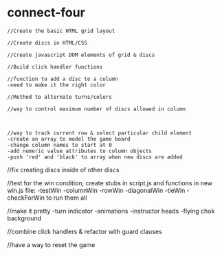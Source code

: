 # connect-four

    //Create the basic HTML grid layout

    //Create discs in HTML/CSS

    //Create javascript DOM elements of grid & discs

    //Build click handler functions

    //function to add a disc to a column
    -need to make it the right color

    //Method to alternate turns/colors

    //way to control maximum number of discs allowed in column



    //way to track current row & select particular child element
    -create an array to model the game board
    -change column names to start at 0
    -add numeric value attributes to column objects
    -push 'red' and 'black' to array when new discs are added

//fix creating discs inside of other discs

//test for the win condition; create stubs in script.js and functions in new win.js file:
    -testWin
    -columnWin
    -rowWin
-diagonalWin
-tieWin
    -checkForWin to run them all

//make it pretty
-turn indicator
-animations
-instructor heads
-flying chok background

//combine click handlers & refactor with guard clauses

//have a way to reset the game